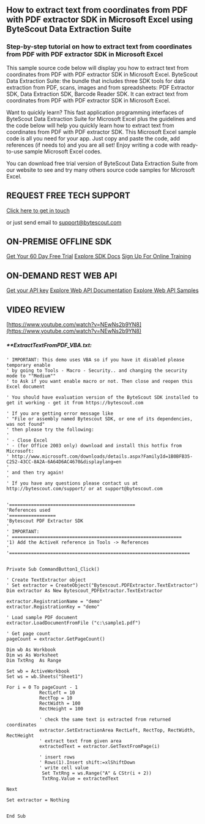 ## How to extract text from coordinates from PDF with PDF extractor SDK in Microsoft Excel using ByteScout Data Extraction Suite

### Step-by-step tutorial on how to extract text from coordinates from PDF with PDF extractor SDK in Microsoft Excel

This sample source code below will display you how to extract text from coordinates from PDF with PDF extractor SDK in Microsoft Excel. ByteScout Data Extraction Suite: the bundle that includes three SDK tools for data extraction from PDF, scans, images and from spreadsheets: PDF Extractor SDK, Data Extraction SDK, Barcode Reader SDK. It can extract text from coordinates from PDF with PDF extractor SDK in Microsoft Excel.

Want to quickly learn? This fast application programming interfaces of ByteScout Data Extraction Suite for Microsoft Excel plus the guidelines and the code below will help you quickly learn how to extract text from coordinates from PDF with PDF extractor SDK. This Microsoft Excel sample code is all you need for your app. Just copy and paste the code, add references (if needs to) and you are all set! Enjoy writing a code with ready-to-use sample Microsoft Excel codes.

You can download free trial version of ByteScout Data Extraction Suite from our website to see and try many others source code samples for Microsoft Excel.

## REQUEST FREE TECH SUPPORT

[Click here to get in touch](https://bytescout.zendesk.com/hc/en-us/requests/new?subject=ByteScout%20Data%20Extraction%20Suite%20Question)

or just send email to [support@bytescout.com](mailto:support@bytescout.com?subject=ByteScout%20Data%20Extraction%20Suite%20Question) 

## ON-PREMISE OFFLINE SDK 

[Get Your 60 Day Free Trial](https://bytescout.com/download/web-installer?utm_source=github-readme)
[Explore SDK Docs](https://bytescout.com/documentation/index.html?utm_source=github-readme)
[Sign Up For Online Training](https://academy.bytescout.com/)


## ON-DEMAND REST WEB API

[Get your API key](https://pdf.co/documentation/api?utm_source=github-readme)
[Explore Web API Documentation](https://pdf.co/documentation/api?utm_source=github-readme)
[Explore Web API Samples](https://github.com/bytescout/ByteScout-SDK-SourceCode/tree/master/PDF.co%20Web%20API)

## VIDEO REVIEW

[https://www.youtube.com/watch?v=NEwNs2b9YN8](https://www.youtube.com/watch?v=NEwNs2b9YN8)




<!-- code block begin -->

##### ****ExtractTextFromPDF_VBA.txt:**
    
```
' IMPORTANT: This demo uses VBA so if you have it disabled please temporary enable
' by going to Tools - Macro - Security.. and changing the security mode to ""Medium""
' to Ask if you want enable macro or not. Then close and reopen this Excel document

' You should have evaluation version of the ByteScout SDK installed to get it working - get it from https://bytescout.com

' If you are getting error message like
' "File or assembly named Bytescout SDK, or one of its dependencies, was not found"
' then please try the following:
'
' - Close Excel
' - (for Office 2003 only) download and install this hotfix from Microsoft:
' http://www.microsoft.com/downloads/details.aspx?FamilyId=1B0BFB35-C252-43CC-8A2A-6A64D6AC4670&displaylang=en
'
' and then try again!
'
' If you have any questions please contact us at http://bytescout.com/support/ or at support@bytescout.com
                            

'==============================================
'References used
'=================
'Bytescout PDF Extractor SDK
'
' IMPORTANT:
' ==============================================================
'1) Add the ActiveX reference in Tools -> References
'
'==================================================================


Private Sub CommandButton1_Click()

' Create TextExtractor object
' Set extractor = CreateObject("Bytescout.PDFExtractor.TextExtractor")
Dim extractor As New Bytescout_PDFExtractor.TextExtractor

extractor.RegistrationName = "demo"
extractor.RegistrationKey = "demo"

' Load sample PDF document
extractor.LoadDocumentFromFile ("c:\sample1.pdf")

' Get page count
pageCount = extractor.GetPageCount()

Dim wb As Workbook
Dim ws As Worksheet
Dim TxtRng  As Range

Set wb = ActiveWorkbook
Set ws = wb.Sheets("Sheet1")

For i = 0 To pageCount - 1
            RectLeft = 10
            RectTop = 10
            RectWidth = 100
            RectHeight = 100

            ' check the same text is extracted from returned coordinates
            extractor.SetExtractionArea RectLeft, RectTop, RectWidth, RectHeight
            ' extract text from given area
            extractedText = extractor.GetTextFromPage(i)
                    
            ' insert rows
            ' Rows(1).Insert shift:=xlShiftDown
            ' write cell value
             Set TxtRng = ws.Range("A" & CStr(i + 2))
             TxtRng.Value = extractedText
    
Next

Set extractor = Nothing


End Sub

```

<!-- code block end -->